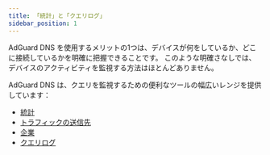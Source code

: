 ```yaml
---
title: 「統計」と「クエリログ」
sidebar_position: 1
---
```


AdGuard DNS を使用するメリットの1つは、デバイスが何をしているか、どこに接続しているかを明確に把握できることです。 このような明確さなしでは、デバイスのアクティビティを監視する方法はほとんどありません。

AdGuard DNS は、クエリを監視するための便利なツールの幅広いレンジを提供しています：

- [統計](/private-dns/statistics-and-log/statistics.md)
- [トラフィックの送信先](/private-dns/statistics-and-log/traffic-destination.md)
- [企業](/private-dns/statistics-and-log/companies.md)
- [クエリログ](/private-dns/statistics-and-log/query-log.md)
